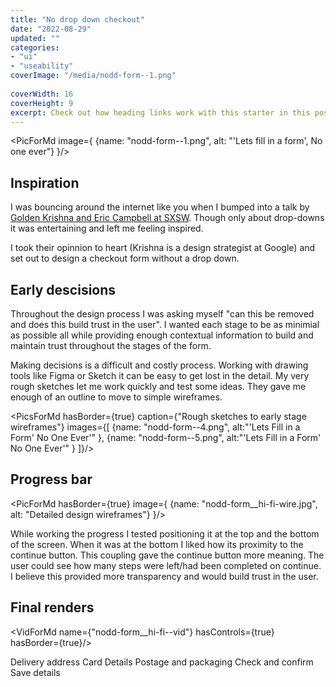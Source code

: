 ```yaml
---
title: "No drop down checkout"
date: "2022-08-29"
updated: ""
categories:
- "ui"
- "useability"
coverImage: "/media/nodd-form--1.png"
 
coverWidth: 16
coverHeight: 9
excerpt: Check out how heading links work with this starter in this post.
---
```

<script>
    import VidForMd from '../components/VidForMd.svelte';
    import PicForMd from '../components/PicForMd.svelte';
    import PicsForMd from '../components/PicsForMd.svelte';
</script>

<PicForMd image={ {name: "nodd-form--1.png", alt: "'Lets fill in a form', No one ever"} }/>

## Inspiration

I was bouncing around the internet like you when I bumped into a talk by [Golden Krishna and 
Eric Campbell at SXSW](https://www.youtube.com/watch?v=hcYAHix-riY&t=120s).  Though only about drop-downs it was 
entertaining and left me feeling inspired.

I took their opinnion to heart (Krishna is a design strategist at Google) and set out to design a checkout 
form without a drop down. 

## Early descisions

Throughout the design process I was asking myself "can this be removed and does this build trust in the user". 
I wanted each stage to be as minimial as possible all while providing enough contextual information to 
build and maintain trust throughout the stages of the form.

Making decisions is a difficult and costly process. Working with drawing tools like Figma or Sketch it can be easy
to get lost in the detail. My very rough sketches let me work quickly and test some ideas. They gave me enough of
an outline to move to simple wireframes. 

<PicsForMd hasBorder={true} caption={"Rough sketches to early stage wireframes"} images={[
{name: "nodd-form--4.png", alt:"'Lets Fill in a Form' No One Ever'" },
{name: "nodd-form--5.png", alt:"'Lets Fill in a Form' No One Ever'" }
]}/>

## Progress bar

<PicForMd hasBorder={true} image={ {name: "nodd-form__hi-fi-wire.jpg", alt: "Detailed design wireframes"} }/>

While working the progress I tested positioning it at the top and the bottom of the screen. When it was at the 
bottom I liked how its proximity to the continue button. This coupling gave the continue button more meaning.
The user could see how many steps were left/had been completed on continue. I believe this provided more 
transparency and would build trust in the user.

## Final renders

<VidForMd name={"nodd-form__hi-fi--vid"} hasControls={true}  hasBorder={true}/>

Delivery address
Card Details
Postage and packaging
Check and confirm
Save details